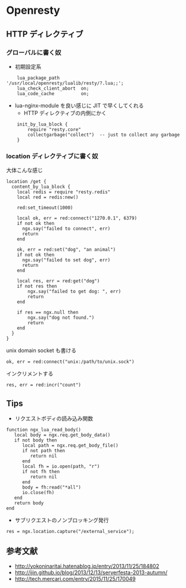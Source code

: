 # Openresty

## HTTP ディレクティブ

### グローバルに書く奴

- 初期設定系

```
    lua_package_path        '/usr/local/openresty/lualib/resty/?.lua;;';
    lua_check_client_abort  on;
    lua_code_cache          on;
```

- lua-nginx-module を良い感じに JIT で早くしてくれる
    - HTTP ディレクティブの内側にかく

```
    init_by_lua_block {
        require "resty.core"
        collectgarbage("collect")  -- just to collect any garbage
    }
```

### location ディレクティブに書く奴

大体こんな感じ

```
location /get {
  content_by_lua_block {
    local redis = require "resty.redis"
    local red = redis:new()

    red:set_timeout(1000)

    local ok, err = red:connect("1270.0.1", 6379)
    if not ok then
      ngx.say("failed to connect", err)
      return
    end

    ok, err = red:set("dog", "an animal")
    if not ok then
      ngx.say("failed to set dog", err)
      return 
    end

    local res, err = red:get("dog")
    if not res then
        ngx.say("failed to get dog: ", err)
        return
    end

    if res == ngx.null then
        ngx.say("dog not found.")
        return
    end
  }
}
```

unix domain socket も書ける

```
ok, err = red:connect("unix:/path/to/unix.sock")
```

インクリメントする

```
res, err = red:incr("count")
```

## Tips

- リクエストボディの読み込み関数

```
function ngx_lua_read_body()
   local body = ngx.req.get_body_data()
   if not body then
      local path = ngx.req.get_body_file()
      if not path then
         return nil
      end
      local fh = io.open(path, "r")
      if not fh then
         return nil
      end
      body = fh:read("*all")
      io.close(fh)
   end
   return body
end
```

- サブリクエストのノンブロッキング発行

```
res = ngx.location.capture("/external_service");
```

## 参考文献

- http://yokoninaritai.hatenablog.jp/entry/2013/11/25/184802
- http://ijin.github.io/blog/2013/12/13/serverfesta-2013-autumn/
- http://tech.mercari.com/entry/2015/11/25/170049
